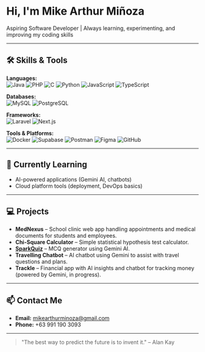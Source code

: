 # Hi, I'm Mike Arthur Miñoza 
Aspiring Software Developer | Always learning, experimenting, and improving my coding skills

---

## 🛠 Skills & Tools

**Languages:**  
![Java](https://img.shields.io/badge/-Java-F89820?style=flat-square&logo=java&logoColor=white)
![PHP](https://img.shields.io/badge/-PHP-777BB4?style=flat-square&logo=php&logoColor=white)
![C](https://img.shields.io/badge/-C-A8B9CC?style=flat-square&logo=c&logoColor=white)
![Python](https://img.shields.io/badge/-Python-3776AB?style=flat-square&logo=python&logoColor=white)
![JavaScript](https://img.shields.io/badge/-JavaScript-F7DF1E?style=flat-square&logo=javascript&logoColor=black)
![TypeScript](https://img.shields.io/badge/-TypeScript-3178C6?style=flat-square&logo=typescript&logoColor=white)

**Databases:**  
![MySQL](https://img.shields.io/badge/-MySQL-4479A1?style=flat-square&logo=mysql&logoColor=white)
![PostgreSQL](https://img.shields.io/badge/-PostgreSQL-336791?style=flat-square&logo=postgresql&logoColor=white)

**Frameworks:**  
![Laravel](https://img.shields.io/badge/-Laravel-FF2D20?style=flat-square&logo=laravel&logoColor=white)
![Next.js](https://img.shields.io/badge/-Next.js-000000?style=flat-square&logo=nextdotjs&logoColor=white)

**Tools & Platforms:**  
![Docker](https://img.shields.io/badge/-Docker-2496ED?style=flat-square&logo=docker&logoColor=white)
![Supabase](https://img.shields.io/badge/-Supabase-3ECF8E?style=flat-square&logo=supabase&logoColor=white)
![Postman](https://img.shields.io/badge/-Postman-FF6C37?style=flat-square&logo=postman&logoColor=white)
![Figma](https://img.shields.io/badge/-Figma-F24E1E?style=flat-square&logo=figma&logoColor=white)
![GitHub](https://img.shields.io/badge/-GitHub-181717?style=flat-square&logo=github&logoColor=white)

---

## 🌱 Currently Learning

- AI-powered applications (Gemini AI, chatbots)  
- Cloud platform tools (deployment, DevOps basics)  

---

## 💻 Projects

- **MedNexus** – School clinic web app handling appointments and medical documents for students and employees.  
- **Chi-Square Calculator** – Simple statistical hypothesis test calculator.  
- **[SparkQuiz](https://sparkquiz.vercel.app/)** – MCQ generator using Gemini AI.  
- **Travelling Chatbot** – AI chatbot using Gemini to assist with travel questions and plans.  
- **Trackle** – Financial app with AI insights and chatbot for tracking money (powered by Gemini, in progress).  

---

## 📫 Contact Me

- **Email:** [mikearthurminoza@gmail.com](mailto:mikearthurminoza@gmail.com)  
- **Phone:** +63 991 190 3093  

---

> "The best way to predict the future is to invent it." – Alan Kay  
